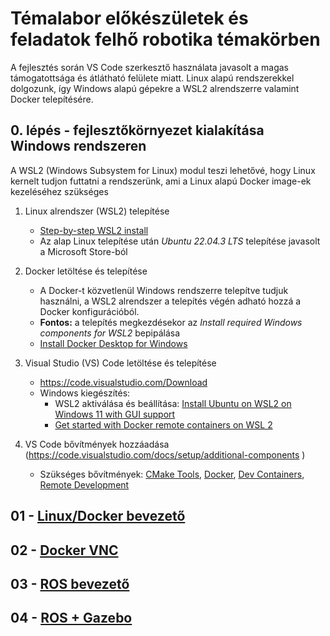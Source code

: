 # Témalabor előkészületek és feladatok felhő robotika témakörben

A fejlesztés során VS Code szerkesztő használata javasolt a magas támogatottsága és átlátható felülete miatt. Linux alapú rendszerekkel dolgozunk, így Windows alapú gépekre a WSL2 alrendszerre valamint Docker telepítésére.

## 0. lépés - fejlesztőkörnyezet kialakítása Windows rendszeren

A WSL2 (Windows Subsystem for Linux) modul teszi lehetővé, hogy Linux kernelt tudjon futtatni a rendszerünk, ami a Linux alapú Docker image-ek kezeléséhez szükséges

1. Linux alrendszer (WSL2) telepítése
   * [Step-by-step WSL2 install](https://www.linkedin.com/pulse/step-procedure-install-wsl2-windows-run-ubuntu-using-arun-kl/)
   * Az alap Linux telepítése után *Ubuntu 22.04.3 LTS* telepítése javasolt a Microsoft Store-ból

2. Docker letöltése és telepítése
   * A Docker-t közvetlenül Windows rendszerre telepítve tudjuk használni, a WSL2 alrendszer a telepítés végén adható hozzá a Docker konfigurációból.
   * **Fontos:** a telepítés megkezdésekor az *Install required Windows components for WSL2* bepipálása
   * [Install Docker Desktop for Windows](https://docs.docker.com/desktop/install/windows-install/)

3. Visual Studio (VS) Code letöltése és telepítése 
   * https://code.visualstudio.com/Download 
   * Windows kiegészítés:
      * WSL2 aktiválása és beállítása: [Install Ubuntu on WSL2 on Windows 11 with GUI support](https://ubuntu.com/tutorials/install-ubuntu-on-wsl2-on-windows-11-with-gui-support#1-overview)
      * [Get started with Docker remote containers on WSL 2](https://learn.microsoft.com/en-us/windows/wsl/tutorials/wsl-containers)

4. VS Code bővítmények hozzáadása (https://code.visualstudio.com/docs/setup/additional-components )
   * Szükséges bővítmények: [CMake Tools](https://code.visualstudio.com/docs/cpp/CMake-linux), [Docker](https://code.visualstudio.com/docs/containers/overview), [Dev Containers](https://code.visualstudio.com/docs/remote/containers-tutorial), [Remote Development](https://code.visualstudio.com/docs/remote/remote-overview)


## 01 - [Linux/Docker bevezető]()

## 02 - [Docker VNC]()

## 03 - [ROS bevezető]()

## 04 - [ROS + Gazebo]()
